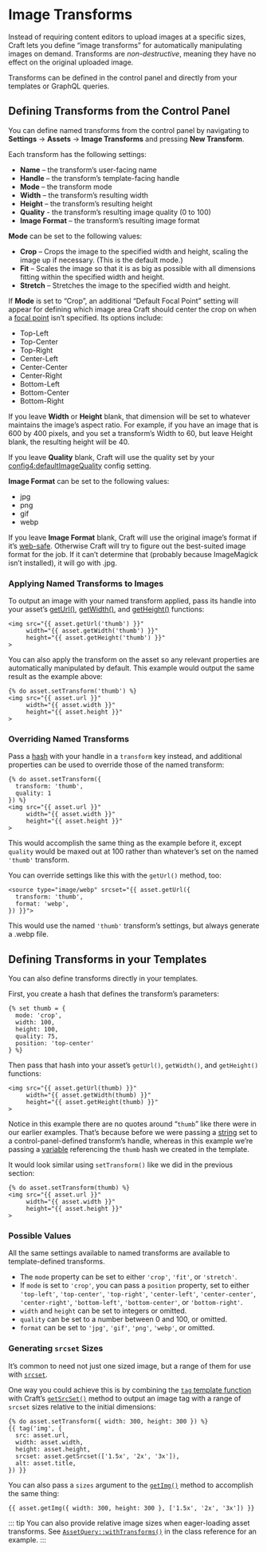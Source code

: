 # Image Transforms

Instead of requiring content editors to upload images at a specific sizes, Craft lets you define “image transforms” for automatically manipulating images on demand. Transforms are _non-destructive_, meaning they have no effect on the original uploaded image.

Transforms can be defined in the control panel and directly from your templates or GraphQL queries.

## Defining Transforms from the Control Panel

You can define named transforms from the control panel by navigating to **Settings** → **Assets** → **Image Transforms** and pressing **New Transform**.

Each transform has the following settings:

- **Name** – the transform’s user-facing name
- **Handle** – the transform’s template-facing handle
- **Mode** – the transform mode
- **Width** – the transform’s resulting width
- **Height** – the transform’s resulting height
- **Quality** - the transform’s resulting image quality (0 to 100)
- **Image Format** – the transform’s resulting image format

**Mode** can be set to the following values:

- **Crop** – Crops the image to the specified width and height, scaling the image up if necessary. (This is the default mode.)
- **Fit** – Scales the image so that it is as big as possible with all dimensions fitting within the specified width and height.
- **Stretch** – Stretches the image to the specified width and height.

If **Mode** is set to “Crop”, an additional “Default Focal Point” setting will appear for defining which image area Craft should center the crop on when a [focal point](assets.md#focal-points) isn’t specified. Its options include:

- Top-Left
- Top-Center
- Top-Right
- Center-Left
- Center-Center
- Center-Right
- Bottom-Left
- Bottom-Center
- Bottom-Right

If you leave **Width** or **Height** blank, that dimension will be set to whatever maintains the image’s aspect ratio. For example, if you have an image that is 600 by 400 pixels, and you set a transform’s Width to 60, but leave Height blank, the resulting height will be 40.

If you leave **Quality** blank, Craft will use the quality set by your <config4:defaultImageQuality> config setting.

**Image Format** can be set to the following values:

- jpg
- png
- gif
- webp

If you leave **Image Format** blank, Craft will use the original image’s format if it’s [web-safe](craft4:craft\helpers\Image::webSafeFormats()). Otherwise Craft will try to figure out the best-suited image format for the job. If it can’t determine that (probably because ImageMagick isn’t installed), it will go with .jpg.

### Applying Named Transforms to Images

To output an image with your named transform applied, pass its handle into your asset’s [getUrl()](craft4:craft\elements\Asset::getUrl()), [getWidth()](craft4:craft\elements\Asset::getWidth()), and [getHeight()](craft4:craft\elements\Asset::getHeight()) functions:

```twig
<img src="{{ asset.getUrl('thumb') }}"
     width="{{ asset.getWidth('thumb') }}"
     height="{{ asset.getHeight('thumb') }}"
>
```

You can also apply the transform on the asset so any relevant properties are automatically manipulated by default. This example would output the same result as the example above:

```twig
{% do asset.setTransform('thumb') %}
<img src="{{ asset.url }}"
     width="{{ asset.width }}"
     height="{{ asset.height }}"
>
```

### Overriding Named Transforms

Pass a [hash](dev/twig-primer.md#hashes) with your handle in a `transform` key instead, and additional properties can be used to override those of the named transform:

```twig{2-3}
{% do asset.setTransform({
  transform: 'thumb',
  quality: 1
}) %}
<img src="{{ asset.url }}"
     width="{{ asset.width }}"
     height="{{ asset.height }}"
>
```

This would accomplish the same thing as the example before it, except `quality` would be maxed out at 100 rather than whatever’s set on the named `'thumb'` transform.

You can override settings like this with the `getUrl()` method, too:

```twig
<source type="image/webp" srcset="{{ asset.getUrl({
  transform: 'thumb',
  format: 'webp',
}) }}">
```

This would use the named `'thumb'` transform’s settings, but always generate a .webp file.

## Defining Transforms in your Templates

You can also define transforms directly in your templates.

First, you create a hash that defines the transform’s parameters:

```twig
{% set thumb = {
  mode: 'crop',
  width: 100,
  height: 100,
  quality: 75,
  position: 'top-center'
} %}
```

Then pass that hash into your asset’s `getUrl()`, `getWidth()`, and `getHeight()` functions:

```twig
<img src="{{ asset.getUrl(thumb) }}"
     width="{{ asset.getWidth(thumb) }}"
     height="{{ asset.getHeight(thumb) }}"
>
```

Notice in this example there are no quotes around “`thumb`” like there were in our earlier examples. That’s because before we were passing a [string](dev/twig-primer.md#strings) set to a control-panel-defined transform’s handle, whereas in this example we’re passing a [variable](dev/twig-primer.md#variables) referencing the `thumb` hash we created in the template.

It would look similar using `setTransform()` like we did in the previous section:

```twig
{% do asset.setTransform(thumb) %}
<img src="{{ asset.url }}"
     width="{{ asset.width }}"
     height="{{ asset.height }}"
>
```

### Possible Values

All the same settings available to named transforms are available to template-defined transforms.

- The `mode` property can be set to either `'crop'`, `'fit'`, or `'stretch'`.
- If `mode` is set to `'crop'`, you can pass a `position` property, set to either `'top-left'`, `'top-center'`, `'top-right'`, `'center-left'`, `'center-center'`, `'center-right'`, `'bottom-left'`, `'bottom-center'`, or `'bottom-right'`.
- `width` and `height` can be set to integers or omitted.
- `quality` can be set to a number between 0 and 100, or omitted.
- `format` can be set to `'jpg'`, `'gif'`, `'png'`, `'webp'`, or omitted.

### Generating `srcset` Sizes

It’s common to need not just one sized image, but a range of them for use with [`srcset`](https://developer.mozilla.org/en-US/docs/Web/HTML/Element/img#attr-srcset).

One way you could achieve this is by combining the [`tag` template function](dev/functions.md#tag) with Craft’s [`getSrcSet()`](craft4:craft\elements\Asset::getSrcSet()) method to output an image tag with a range of `srcset` sizes relative to the initial dimensions:

```twig
{% do asset.setTransform({ width: 300, height: 300 }) %}
{{ tag('img', {
  src: asset.url,
  width: asset.width,
  height: asset.height,
  srcset: asset.getSrcset(['1.5x', '2x', '3x']),
  alt: asset.title,
}) }}
```

You can also pass a `sizes` argument to the [`getImg()`](craft4:craft\elements\Asset::getImg()) method to accomplish the same thing:

```twig
{{ asset.getImg({ width: 300, height: 300 }, ['1.5x', '2x', '3x']) }}
```

::: tip
You can also provide relative image sizes when eager-loading asset transforms. See [`AssetQuery::withTransforms()`](craft4:craft\elements\db\AssetQuery::withTransforms()) in the class reference for an example.
:::
